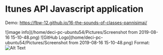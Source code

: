 # Itunes API Javascript application

Demo: https://fbw-12.github.io/16-the-sounds-of-classes-pannisimai/ <br>

![image info](/home/deci-pc-ubuntu54/Pictures/Screenshot from 2019-08-16 15-10-48.png)
![GitHub Logo](home/deci-pc-ubuntu54/Pictures/Screenshot from 2019-08-16 15-10-48.png)
Format: ![Alt Text](url)

